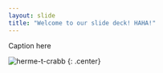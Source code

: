 ```yaml
---
layout: slide
title: "Welcome to our slide deck! HAHA!"
---
```


Caption here

![herme-t-crabb](https://octodex.github.com/images/herme-t-crabb.png)
{: .center}
